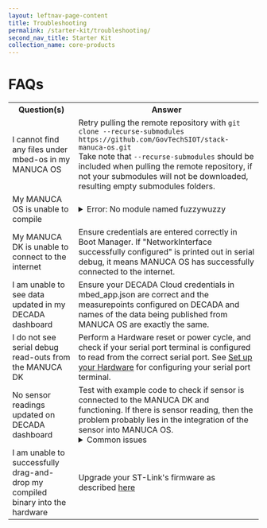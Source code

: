 ```yaml
---
layout: leftnav-page-content
title: Troubleshooting
permalink: /starter-kit/troubleshooting/
second_nav_title: Starter Kit
collection_name: core-products
---
```


# FAQs

<table>
  <tr>
    <th>Question(s)</th>
    <th>Answer</th>
  </tr>
  <tr>
    <td>I cannot find any files under mbed-os in my MANUCA OS</td>
    <td>Retry pulling the remote repository with <code>git clone --recurse-submodules https://github.com/GovTechSIOT/stack-manuca-os.git</code> <br> Take note that <code>--recurse-submodules</code> should be included when pulling the remote repository, if not your submodules will not be downloaded, resulting empty submodules folders.</td>
  </tr>
  <tr>
    <td>My MANUCA OS is unable to compile</td>
    <td><details> <summary> Error: No module named fuzzywuzzy </summary> Check your mbed-os version by entering in the Terminal window in your repository folder: <br> <code>cd mbed-os/</code><br> <code>git branch</code> <br> It should show <code>* (HEAD detached at cf4f12a123)</code> <br> If it does not, enter <code>git checkout cf4f12a123 </code> </details></td>
  </tr>
  <tr>
    <td>My MANUCA DK is unable to connect to the internet</td>
    <td>Ensure credentials are entered correctly in Boot Manager. If "NetworkInterface successfully configured" is printed out in serial debug, it means MANUCA OS has successfully connected to the internet.</td>
  </tr>
  <tr>
    <td>I am unable to see data updated in my DECADA dashboard</td>
    <td>Ensure your DECADA Cloud credentials in mbed_app.json are correct and the measurepoints configured on DECADA and names of the data being published from MANUCA OS are exactly the same.</td>
  </tr>
  <tr>
    <td>I do not see serial debug read-outs from the MANUCA DK</td>
    <td>Perform a Hardware reset or power cycle, and check if your serial port terminal is configured to read from the correct serial port. See <a href="/starter-kit/set-up-your-hardware/#SerialDebug">Set up your Hardware</a> for configuring your serial port terminal.</td>
  </tr>
  <tr>
    <td>No sensor readings updated on DECADA dashboard</td>
    <td>Test with example code to check if sensor is connected to the MANUCA DK and functioning. If there is sensor reading, then the problem probably lies in the integration of the sensor into MANUCA OS. <details> <summary> Common issues </summary> - Polling the sensor faster than the sensor's measurement rate, resulting in no new available data; increase the sensor_thread sleep time to allow the sensor to measure a new set of data before reading the sensor <br><br> - Wrong I<sup>2</sup>C address used for I<sup>2</sup>C sensor; make sure the I<sup>2</sup>C address used in the sensor driver tallies with the address given in the sensor datasheet and the hardware configuration of the sensor's address (for sensors with multiple I<sup>2</sup>C address) <br><br> - I<sup>2</sup>C port pin name assigned to sensor is different from connected pins on the actual MANUCA DK. See <a href="/starter-kit/extend-the-code/#ReferenceExtSensors">Reference for External Sensor Connectors</a> for the pin names available for external sensor connections. </details></td>
  </tr>
  <tr>
    <td>I am unable to successfully drag-and-drop my compiled binary into the hardware</td>
    <td>Upgrade your ST-Link's firmware as described <a href="https://www.st.com/content/st_com/en/products/development-tools/software-development-tools/stm32-software-development-tools/stm32-programmers/stsw-link007.html">here</a></td>
  </tr>
</table>
